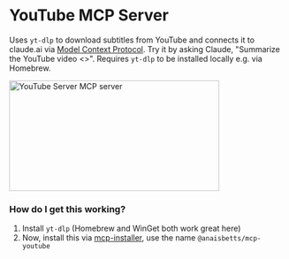 # YouTube MCP Server

Uses `yt-dlp` to download subtitles from YouTube and connects it to claude.ai via [Model Context Protocol](https://modelcontextprotocol.io/introduction). Try it by asking Claude, "Summarize the YouTube video <<URL>>". Requires `yt-dlp` to be installed locally e.g. via Homebrew.

<a href="https://glama.ai/mcp/servers/oy8ipezg2l"><img width="380" height="200" src="https://glama.ai/mcp/servers/oy8ipezg2l/badge" alt="YouTube Server MCP server" /></a>

### How do I get this working?

1. Install `yt-dlp` (Homebrew and WinGet both work great here)
1. Now, install this via [mcp-installer](https://github.com/anaisbetts/mcp-installer), use the name `@anaisbetts/mcp-youtube`
